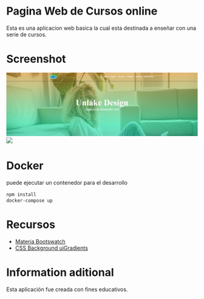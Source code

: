 # Pagina Web de Cursos online

Esta es una aplicacion web basica la cual esta destinada a enseñar con una serie de cursos.


# Screenshot

![](docs/task.png)
![](docs/tasks2.png)


# Docker

puede ejecutar un contenedor para el desarrollo

```shell
npm install
docker-compose up
```


# Recursos

- [Materia Bootswatch](https://www.bootstrapcdn.com/bootswatch/)
- [CSS Background uiGradients](https://uigradients.com/#Dull)

# Information aditional

Esta aplicación fue creada con fines educativos.